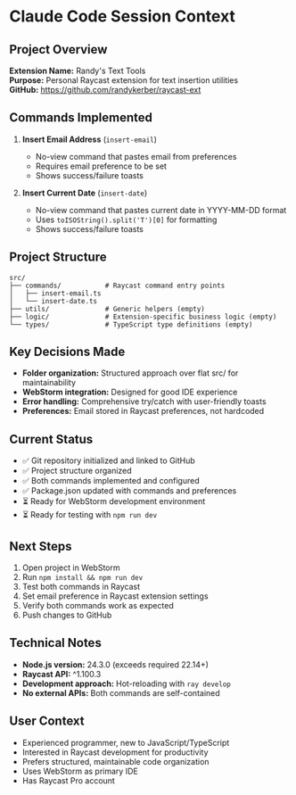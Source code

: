 # Claude Code Session Context

## Project Overview
**Extension Name:** Randy's Text Tools  
**Purpose:** Personal Raycast extension for text insertion utilities  
**GitHub:** https://github.com/randykerber/raycast-ext  

## Commands Implemented
1. **Insert Email Address** (`insert-email`)
   - No-view command that pastes email from preferences
   - Requires email preference to be set
   - Shows success/failure toasts

2. **Insert Current Date** (`insert-date`)
   - No-view command that pastes current date in YYYY-MM-DD format
   - Uses `toISOString().split('T')[0]` for formatting
   - Shows success/failure toasts

## Project Structure
```
src/
├── commands/           # Raycast command entry points
│   ├── insert-email.ts
│   └── insert-date.ts
├── utils/              # Generic helpers (empty)
├── logic/              # Extension-specific business logic (empty)
└── types/              # TypeScript type definitions (empty)
```

## Key Decisions Made
- **Folder organization:** Structured approach over flat src/ for maintainability
- **WebStorm integration:** Designed for good IDE experience
- **Error handling:** Comprehensive try/catch with user-friendly toasts
- **Preferences:** Email stored in Raycast preferences, not hardcoded

## Current Status
- ✅ Git repository initialized and linked to GitHub
- ✅ Project structure organized 
- ✅ Both commands implemented and configured
- ✅ Package.json updated with commands and preferences
- ⏳ Ready for WebStorm development environment
- ⏳ Ready for testing with `npm run dev`

## Next Steps
1. Open project in WebStorm
2. Run `npm install && npm run dev` 
3. Test both commands in Raycast
4. Set email preference in Raycast extension settings
5. Verify both commands work as expected
6. Push changes to GitHub

## Technical Notes
- **Node.js version:** 24.3.0 (exceeds required 22.14+)
- **Raycast API:** ^1.100.3
- **Development approach:** Hot-reloading with `ray develop`
- **No external APIs:** Both commands are self-contained

## User Context
- Experienced programmer, new to JavaScript/TypeScript
- Interested in Raycast development for productivity
- Prefers structured, maintainable code organization
- Uses WebStorm as primary IDE
- Has Raycast Pro account